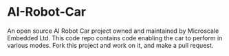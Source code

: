 # AI-Robot-Car
An open source AI Robot Car project owned and maintained by Microscale Embedded Ltd. This code repo contains code enabling the car to perform in various modes. Fork this project and work on it, and make a pull request.
